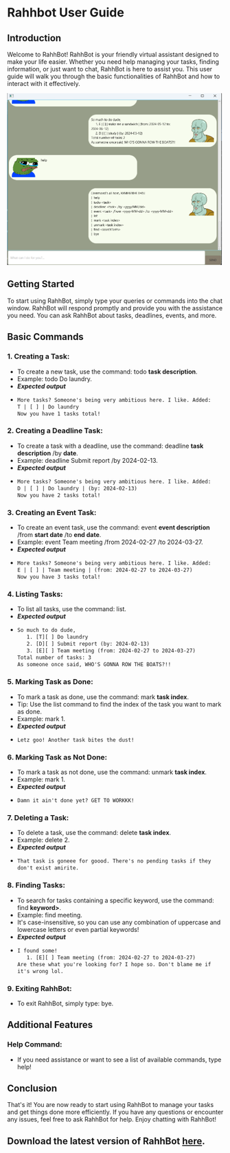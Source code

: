 # Rahhbot User Guide

## Introduction
Welcome to RahhBot! RahhBot is your friendly virtual assistant designed to make your life easier. Whether you need help managing your tasks, finding information, or just want to chat, RahhBot is here to assist you. This user guide will walk you through the basic functionalities of RahhBot and how to interact with it effectively.

<img src="Ui.png" height="400" alt="Ui Image">

## Getting Started
To start using RahhBot, simply type your queries or commands into the chat window. RahhBot will respond promptly and provide you with the assistance you need. You can ask RahhBot about tasks, deadlines, events, and more.

## Basic Commands
### 1. Creating a Task:
- To create a new task, use the command: todo **task description**.
- Example: todo Do laundry.
- **_Expected output_**
- ```
  More tasks? Someone's being very ambitious here. I like. Added:
  T | [ ] | Do laundry
  Now you have 1 tasks total!
  ```

### 2. Creating a Deadline Task:
- To create a task with a deadline, use the command: deadline **task description** /by **date**.
- Example: deadline Submit report /by 2024-02-13.
- **_Expected output_**
- ```
  More tasks? Someone's being very ambitious here. I like. Added:
  D | [ ] | Do laundry | (by: 2024-02-13)
  Now you have 2 tasks total!
  ```

### 3. Creating an Event Task:
- To create an event task, use the command: event **event description** /from **start date** /to **end date**.
- Example: event Team meeting /from 2024-02-27 /to 2024-03-27.
- **_Expected output_**
- ```
  More tasks? Someone's being very ambitious here. I like. Added:
  E | [ ] | Team meeting | (from: 2024-02-27 to 2024-03-27)
  Now you have 3 tasks total!
  ```

### 4. Listing Tasks:
- To list all tasks, use the command: list.
- **_Expected output_**
- ```
  So much to do dude,
     1. [T][ ] Do laundry
     2. [D][ ] Submit report (by: 2024-02-13)
     3. [E][ ] Team meeting (from: 2024-02-27 to 2024-03-27)
  Total number of tasks: 3
  As someone once said, WHO'S GONNA ROW THE BOATS?!!
  ```

### 5. Marking Task as Done:
- To mark a task as done, use the command: mark **task index**.
- Tip: Use the list command to find the index of the task you want to mark as done.
- Example: mark 1.
- **_Expected output_**
- ```
  Letz goo! Another task bites the dust!
  ```

### 6. Marking Task as Not Done:
- To mark a task as not done, use the command: unmark **task index**.
- Example: mark 1.
- **_Expected output_**
- ```
  Damn it ain't done yet? GET TO WORKKK!
  ```

### 7. Deleting a Task:
- To delete a task, use the command: delete **task index**.
- Example: delete 2.
- **_Expected output_**
- ```
  That task is goneee for goood. There's no pending tasks if they don't exist amirite.
  ```

### 8. Finding Tasks:
- To search for tasks containing a specific keyword, use the command: find **keyword>**.
- Example: find meeting.
- It's case-insensitive, so you can use any combination of uppercase and lowercase letters or even partial keywords!
- **_Expected output_**
- ```
  I found some!
     1. [E][ ] Team meeting (from: 2024-02-27 to 2024-03-27)
  Are these what you're looking for? I hope so. Don't blame me if it's wrong lol. 
  
  ```

### 9. Exiting RahhBot:
- To exit RahhBot, simply type: bye.

## Additional Features
### Help Command:
- If you need assistance or want to see a list of available commands, type help!

## Conclusion
That's it! You are now ready to start using RahhBot to manage your tasks and get things done more efficiently. If you have any questions or encounter any issues, feel free to ask RahhBot for help. Enjoy chatting with RahhBot!

## Download the latest version of RahhBot [here](https://github.com/justinlengch/ip/releases/tag/A-Release).
